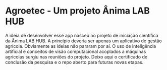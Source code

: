 # Agroetec - Um projeto Ânima LAB HUB
A ideia de desenvolver esse app nasceu no projeto de iniciação científica da Ânima LAB HUB. A princípio deveria ser apenas um aplicativo de gestão agrícola. Obviamente as ideias não pararam por aí. O uso de inteligência artificial e conceitos de visão computacional acoplados a máquinas agrícolas surgiu nas reuniões do projeto. Deixo aqui o certificado de conclusão da pesquisa e o repo aberto para futuras novas etapas.
